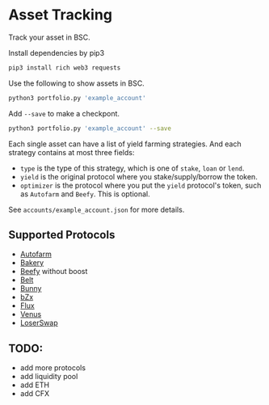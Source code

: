 # Asset Tracking

Track your asset in BSC.

Install dependencies by pip3

```bash
pip3 install rich web3 requests
```

Use the following to show assets in BSC.

```bash
python3 portfolio.py 'example_account'
```

Add `--save` to make a checkpont.

```bash
python3 portfolio.py 'example_account' --save
```

Each single asset can have a list of yield farming strategies. And each strategy contains at most three fields:

+ `type` is the type of this strategy, which is one of `stake`, `loan` or `lend`.
+ `yield` is the original protocol where you stake/supply/borrow the token.
+ `optimizer` is the protocol where you put the `yield` protocol's token, such as `Autofarm` and `Beefy`. This is optional.

See `accounts/example_account.json` for more details.

## Supported Protocols

+ [Autofarm](https://autofarm.network/)
+ [Bakery](https://www.bakeryswap.org)
+ [Beefy](https://beefy.finance/) without boost
+ [Belt](https://belt.fi/)
+ [Bunny](https://pancakebunny.finance/)
+ [bZx](https://bsc.fulcrum.trade/farm)
+ [Flux](https://flux.01.finance/bsc/)
+ [Venus](https://app.venus.io)
+ [LoserSwap](https://app.loserswap.com/)

## TODO:
  + add more protocols
  + add liquidity pool
  + add ETH
  + add CFX
